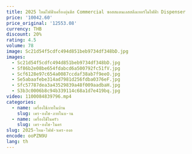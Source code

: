 ```yaml
---
title: 2025 ใหม่ไฟฟ้าเครื่องอุ่นชีส Commercial ซอสสแตนเลสสตีลเทอร์โมไฟฟ้า Dispenser
price: '10042.60'
price_original: '12553.08'
currency: THB
discount: 20%
rating: 4.5
volume: 78
image: Sc21d54f5cdfc494d851beb9734df348bD.jpg
images:
  - Sc21d54f5cdfc494d851beb9734df348bD.jpg
  - Sf86b2e08be654fdabcd6a500792fc51fV.jpg
  - Scf6128e97c654a0087ccdaf38ab7f9eeO.jpg
  - Se5abaafebe314ad7981d256fdba0376eF.jpg
  - Sfc57787dea3a43529839a48f009aadbaH.jpg
  - S3b3c0006b8c94b339114c68a1d7e419bq.jpg
video: 1100084839796.mp4
categories:
  - name: เครื่องใช้ภายในบ้าน
    slug: เคร-องใช-ภายในบ-าน
  - name: เครื่องใช้ในครัว
    slug: เคร-องใช-ในคร
slug: 2025-ใหม-ไฟฟ-าเคร-องอ
encode: ooPZN9U
lang: th
---
```

  